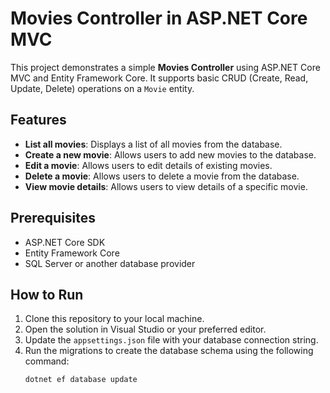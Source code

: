 # Movies Controller in ASP.NET Core MVC

This project demonstrates a simple **Movies Controller** using ASP.NET Core MVC and Entity Framework Core. It supports basic CRUD (Create, Read, Update, Delete) operations on a `Movie` entity.

## Features

- **List all movies**: Displays a list of all movies from the database.
- **Create a new movie**: Allows users to add new movies to the database.
- **Edit a movie**: Allows users to edit details of existing movies.
- **Delete a movie**: Allows users to delete a movie from the database.
- **View movie details**: Allows users to view details of a specific movie.

## Prerequisites

- ASP.NET Core SDK
- Entity Framework Core
- SQL Server or another database provider

## How to Run

1. Clone this repository to your local machine.
2. Open the solution in Visual Studio or your preferred editor.
3. Update the `appsettings.json` file with your database connection string.
4. Run the migrations to create the database schema using the following command:
   ```bash
   dotnet ef database update
